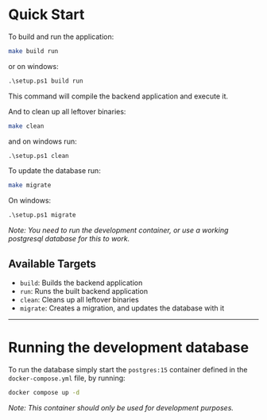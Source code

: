 # Quick Start

To build and run the application:

```sh
make build run
```

or on windows:

```bat
.\setup.ps1 build run
```

This command will compile the backend application and execute it.

And to clean up all leftover binaries:

```sh
make clean
```

and on windows run:

```bat
.\setup.ps1 clean
```

To update the database run:

```sh
make migrate
```

On windows:

```bat
.\setup.ps1 migrate
```

*Note: You need to run the development container, or use a working postgresql database for this to work.*

## Available Targets

- `build`: Builds the backend application
- `run`: Runs the built backend application
- `clean`: Cleans up all leftover binaries
- `migrate`: Creates a migration, and updates the database with it

<hr>

# Running the development database

To run the database simply start the `postgres:15` container defined in the `docker-compose.yml` file, by running:

```sh
docker compose up -d
```


*Note: This container should only be used for development purposes.*